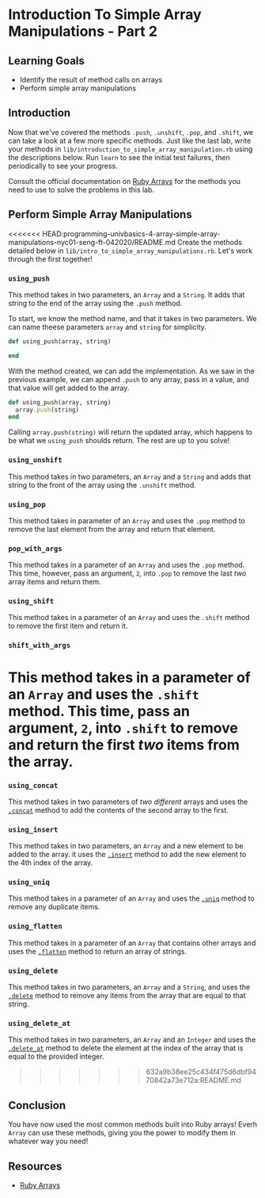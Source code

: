 # Introduction To Simple Array Manipulations - Part 2

## Learning Goals

- Identify the result of method calls on arrays
- Perform simple array manipulations

## Introduction

Now that we've covered the methods `.push`, `.unshift`, `.pop`, and `.shift`, we
can take a look at a few more specific methods. Just like the last lab, write
your methods in `lib/introduction_to_simple_array_manipulation.rb` using the descriptions below. Run `learn` to see the initial test failures, then periodically to see your progress.

Consult the official documentation on
[Ruby Arrays](https://ruby-doc.org/core-2.2.0/Array.html) for the methods you
need to use to solve the problems in this lab.

## Perform Simple Array Manipulations

<<<<<<< HEAD:programming-univbasics-4-array-simple-array-manipulations-nyc01-seng-ft-042020/README.md
Create the methods detailed below in
`lib/intro_to_simple_array_manipulations.rb`. Let's work through the first
together!

### `using_push`

This method takes in two parameters, an `Array` and a `String`. It adds that
string to the end of the array using the `.push` method.

To start, we know the method name, and that it takes in two parameters. We can
name theese parameters `array` and `string` for simplicity.

```ruby
def using_push(array, string)

end
```

With the method created, we can add the implementation. As we saw in the previous
example, we can append `.push` to any array, pass in a value, and that value will
get added to the array.

```ruby
def using_push(array, string)
  array.push(string)
end
```

Calling `array.push(string)` will return the updated array, which happens to be
what we `using_push` shoulds return. The rest are up to you solve!

### `using_unshift`

This method takes in two parameters, an `Array` and a `String` and adds that
string to the front of the array using the `.unshift` method.

### `using_pop`

This method takes in parameter of an `Array` and uses the `.pop` method to remove
the last element from the array and return that element.

### `pop_with_args`

This method takes in a parameter of an `Array` and uses the `.pop` method. This
time, however, pass an argument, `2`, into `.pop` to remove the last _two_ array
items and return them.

### `using_shift`

This method takes in a parameter of an `Array` and uses the `.shift` method to
remove the first item and return it.

### `shift_with_args`

This method takes in a parameter of an `Array` and uses the `.shift` method.
This time, pass an argument, `2`, into `.shift` to remove and return the first
_two_ items from the array.
=======
### `using_concat`

This method takes in two parameters of _two different_ arrays and uses the
[`.concat`][concat] method to add the contents of the second array to the first.

### `using_insert`

This method takes in two parameters, an `Array` and a new element to be added to
the array. it uses the [`.insert`][insert] method to add the new element to the 4th index
of the array.

### `using_uniq`

This method takes in a parameter of an `Array` and uses the [`.uniq`][uniq] method to
remove any duplicate items.

### `using_flatten`

This method takes in a parameter of an `Array` that contains other arrays and
uses the [`.flatten`][flatten] method to return an array of strings.

### `using_delete`

This method takes in two parameters, an `Array` and a `String`, and uses the
[`.delete`][delete] method to remove any items from the array that are equal to that
string.

### `using_delete_at`

This method takes in two parameters, an `Array` and an `Integer` and uses the
[`.delete_at`][delete_at] method to delete the element at the index of the array
that is equal to the provided integer.
>>>>>>> 632a9b38ee25c434f475d6dbf9470842a73e712a:README.md

## Conclusion

You have now used the most common methods built into Ruby arrays! Everh `Array`
can use these methods, giving you the power to modify them in whatever way you
need!

## Resources

* [Ruby Arrays](https://ruby-doc.org/core-2.2.0/Array.html)

[concat]: https://ruby-doc.org/core-2.5.0/Array.html#method-i-concat
[insert]: https://ruby-doc.org/core-2.5.0/Array.html#method-i-insert
[uniq]: https://ruby-doc.org/core-2.5.0/Array.html#method-i-uniq
[flatten]: https://ruby-doc.org/core-2.5.0/Array.html#method-i-flatten
[delete]: https://ruby-doc.org/core-2.5.0/Array.html#method-i-delete
[delete_at]: https://ruby-doc.org/core-2.5.0/Array.html#method-i-delete_at